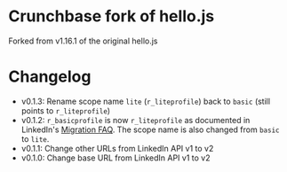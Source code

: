 
# Crunchbase fork of hello.js

Forked from v1.16.1 of the original hello.js

# Changelog

- v0.1.3: Rename scope name `lite` (`r_liteprofile`) back to `basic` (still points to `r_liteprofile`)
- v0.1.2: `r_basicprofile` is now `r_liteprofile` as documented in LinkedIn's
  [Migration FAQ][migration-faq]. The scope name is also changed from `basic`
  to `lite`.
- v0.1.1: Change other URLs from LinkedIn API v1 to v2
- v0.1.0: Change base URL from LinkedIn API v1 to v2


[migration-faq]: https://docs.microsoft.com/en-us/linkedin/consumer/integrations/self-serve/migration-faq?context=linkedin/consumer/context
